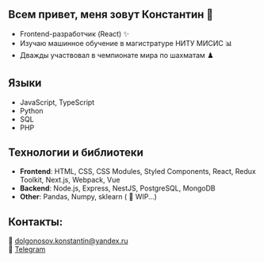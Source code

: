 
## Всем привет, меня зовут Константин 👋
* Frontend-разработчик (React) :sparkles:
* Изучаю машинное обучение в магистратуре НИТУ МИСИС :bar_chart:
* Дважды участвовал в чемпионате мира по шахматам :chess_pawn:

## Языки
* JavaScript, TypeScript
* Python
* SQL
* PHP

## Технологии и библиотеки
* **Frontend**: HTML, CSS, CSS Modules, Styled Components, React, Redux Toolkit, Next.js, Webpack, Vue
* **Backend**: Node.js, Express, NestJS, PostgreSQL, MongoDB 
* **Other**: Pandas, Numpy, sklearn ( :construction: WIP...)

## Контакты:
:email: dolgonosov.konstantin@yandex.ru
<br>
:memo: [Telegram](https://t.me/kdolgonosov)
